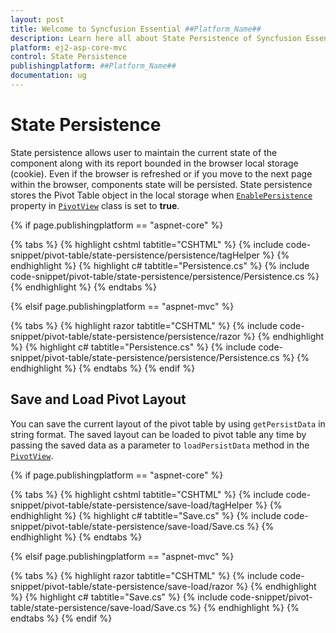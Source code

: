 ```yaml
---
layout: post
title: Welcome to Syncfusion Essential ##Platform_Name##
description: Learn here all about State Persistence of Syncfusion Essential ##Platform_Name## widgets based on HTML5 and jQuery.
platform: ej2-asp-core-mvc
control: State Persistence
publishingplatform: ##Platform_Name##
documentation: ug
---
```



# State Persistence

State persistence allows user to maintain the current state of the component along with its report bounded in the browser local storage (cookie). Even if the browser is refreshed or if you move to the next page within the browser, components state will be persisted. State persistence stores the Pivot Table object in the local storage when [`EnablePersistence`](https://help.syncfusion.com/cr/aspnetcore-js2/Syncfusion.EJ2.PivotView.PivotView.html#Syncfusion_EJ2_PivotView_PivotView_EnablePersistence) property in [`PivotView`](https://help.syncfusion.com/cr/aspnetmvc-js2/Syncfusion.EJ2.PivotView.PivotView.html) class is set to **true**.

{% if page.publishingplatform == "aspnet-core" %}

{% tabs %}
{% highlight cshtml tabtitle="CSHTML" %}
{% include code-snippet/pivot-table/state-persistence/persistence/tagHelper %}
{% endhighlight %}
{% highlight c# tabtitle="Persistence.cs" %}
{% include code-snippet/pivot-table/state-persistence/persistence/Persistence.cs %}
{% endhighlight %}
{% endtabs %}

{% elsif page.publishingplatform == "aspnet-mvc" %}

{% tabs %}
{% highlight razor tabtitle="CSHTML" %}
{% include code-snippet/pivot-table/state-persistence/persistence/razor %}
{% endhighlight %}
{% highlight c# tabtitle="Persistence.cs" %}
{% include code-snippet/pivot-table/state-persistence/persistence/Persistence.cs %}
{% endhighlight %}
{% endtabs %}
{% endif %}



## Save and Load Pivot Layout

You can save the current layout of the  pivot table by using `getPersistData` in string format. The saved layout can be loaded to pivot table any time by passing the saved data as a parameter to `loadPersistData` method in the [`PivotView`](https://help.syncfusion.com/cr/aspnetmvc-js2/Syncfusion.EJ2.PivotView.PivotView.html).

{% if page.publishingplatform == "aspnet-core" %}

{% tabs %}
{% highlight cshtml tabtitle="CSHTML" %}
{% include code-snippet/pivot-table/state-persistence/save-load/tagHelper %}
{% endhighlight %}
{% highlight c# tabtitle="Save.cs" %}
{% include code-snippet/pivot-table/state-persistence/save-load/Save.cs %}
{% endhighlight %}
{% endtabs %}

{% elsif page.publishingplatform == "aspnet-mvc" %}

{% tabs %}
{% highlight razor tabtitle="CSHTML" %}
{% include code-snippet/pivot-table/state-persistence/save-load/razor %}
{% endhighlight %}
{% highlight c# tabtitle="Save.cs" %}
{% include code-snippet/pivot-table/state-persistence/save-load/Save.cs %}
{% endhighlight %}
{% endtabs %}
{% endif %}

